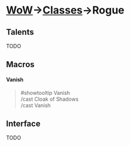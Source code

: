 # [WoW](https://github.com/AronDev/game-configs/tree/master/wow)->[Classes](https://github.com/AronDev/game-configs/tree/master/wow/classes)->Rogue

Talents
---
TODO

Macros
---

#### <a name="Vanish">Vanish</a>
> #showtooltip Vanish  
> /cast Cloak of Shadows  
> /cast Vanish  

Interface
---
TODO
